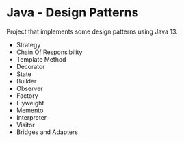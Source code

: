 # Java - Design Patterns

Project that implements some design patterns using Java 13.

- Strategy
- Chain Of Responsibility
- Template Method
- Decorator
- State
- Builder
- Observer
- Factory
- Flyweight
- Memento
- Interpreter
- Visitor
- Bridges and Adapters